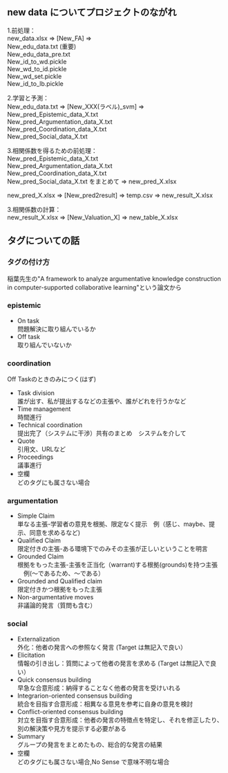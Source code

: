 
## new data についてプロジェクトのながれ


1.前処理：  
new_data.xlsx => [New_FA] =>   
New_edu_data.txt (重要)    
New_edu_data_pre.txt  
New_id_to_wd.pickle   
New_wd_to_id.pickle   
New_wd_set.pickle  
New_id_to_lb.pickle  



2.学習と予測：   
New_edu_data.txt => [New_XXX(ラベル)_svm] =>     
New_pred_Epistemic_data_X.txt  
New_pred_Argumentation_data_X.txt  
New_pred_Coordination_data_X.txt  
New_pred_Social_data_X.txt  

3.相関係数を得るための前処理：   
New_pred_Epistemic_data_X.txt  
New_pred_Argumentation_data_X.txt  
New_pred_Coordination_data_X.txt  
New_pred_Social_data_X.txt  をまとめて => new_pred_X.xlsx


new_pred_X.xlsx => [New_pred2result] => temp.csv => new_result_X.xlsx  


3.相関係数の計算：    
new_result_X.xlsx => [New_Valuation_X] => new_table_X.xlsx















































## タグについての話
### タグの付け方
稲葉先生の"A framework to analyze argumentative knowledge construction in computer-supported collaborative learning"という論文から

### epistemic
- On task  
問題解決に取り組んでいるか
- Off task  
取り組んでいないか

### coordination
Off Taskのときのみにつく(はず)
- Task division  
誰が出す、私が提出するなどの主張や、誰がどれを行うかなど
- Time management  
時間進行
- Technical coordination  
提出完了（システムに干渉）共有のまとめ　システムを介して
- Quote  
引用文、URLなど
- Proceedings  
議事進行
- 空欄  
どのタグにも属さない場合

### argumentation
- Simple Claim  
単なる主張-学習者の意見を根拠、限定なく提示　例（感じ、maybe、提示、同意を求めるなど)
- Qualified Claim  
限定付きの主張-ある環境下でのみその主張が正しいということを明言　
- Grounded Claim  
根拠をもった主張-主張を正当化（warrant)する根拠(grounds)を持つ主張 　例(〜であるため、〜である）
- Grounded and Qualified claim  
限定付きかつ根拠をもった主張
- Non-argumentative moves  
非議論的発言（質問も含む）

### social
- Externalization  
外化：他者の発言への参照なく発言 (Target は無記入で良い）
- Elicitation  
情報の引き出し：質問によって他者の発言を求める (Target は無記入で良い）
- Quick consensus building  
早急な合意形成：納得することなく他者の発言を受けいれる
- Integrarion-oriented consensus building  
統合を目指す合意形成：相異なる意見を参考に自身の意見を検討
- Conflict-oriented consensus building  
対立を目指す合意形成：他者の発言の特徴点を特定し、それを修正したり、別の解決策や見方を提示する必要がある
- Summary  
グループの発言をまとめたもの、総合的な発言の結果
- 空欄  
どのタグにも属さない場合,No Sense で意味不明な場合
